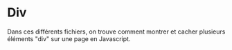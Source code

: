 # Div
Dans ces différents fichiers, on trouve comment montrer et cacher plusieurs éléments "div" sur une page en Javascript.
